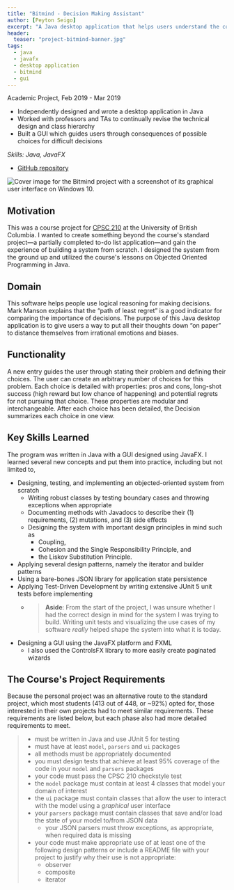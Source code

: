 ```yaml
---
title: "Bitmind - Decision Making Assistant"
author: [Peyton Seigo]
excerpt: "A Java desktop application that helps users understand the consequences of choices for difficult decisions."
header:
  teaser: "project-bitmind-banner.jpg"
tags:
  - java
  - javafx
  - desktop application
  - bitmind
  - gui
---
```


Academic Project, Feb 2019 - Mar 2019

- Independently designed and wrote a desktop application in Java
- Worked with professors and TAs to continually revise the technical design and class hierarchy
- Built a GUI which guides users through consequences of possible choices for difficult decisions

*Skills: Java, JavaFX*

<ul>
  <li>
    <i class="fab fa-github" aria-hidden="true"></i> <a href="https://github.com/pseigo/bitmind-decisions">GitHub repository</a>
  </li>
</ul>

![Cover image for the Bitmind project with a screenshot of its graphical user interface on Windows 10.](https://i.imgur.com/KlKW0V1.png)

## Motivation

This was a course project for [CPSC 210](https://courses.students.ubc.ca/cs/courseschedule?pname=subjarea&tname=subj-course&dept=CPSC&course=210) at the University of British Columbia. I wanted to create something beyond the course's standard project—a partially completed to-do list application—and gain the experience of building a system from scratch. I designed the system from the ground up and utilized the course's lessons on Objected Oriented Programming in Java.

## Domain

This software helps people use logical reasoning for making decisions. Mark Manson explains that the “path of least regret” is a good indicator for comparing the importance of decisions. The purpose of this Java desktop application is to give users a way to put all their thoughts down “on paper” to distance themselves from irrational emotions and biases.

## Functionality

A new entry guides the user through stating their problem and defining their choices. The user can create an arbitrary number of choices for this problem. Each choice is detailed with properties: pros and cons, long-shot success (high reward but low chance of happening) and potential regrets for not pursuing that choice. These properties are modular and interchangeable. After each choice has been detailed, the Decision summarizes each choice in one view.

## Key Skills Learned

The program was written in Java with a GUI designed using JavaFX. I learned several new concepts and put them into practice, including but not limited to,

- Designing, testing, and implementing an objected-oriented system from scratch
  - Writing robust classes by testing boundary cases and throwing exceptions when appropriate
  - Documenting methods with Javadocs to describe their (1) requirements, (2) mutations, and (3) side effects
  - Designing the system with important design principles in mind such as
    - Coupling,
    - Cohesion and the Single Responsibility Principle, and
    - the Liskov Substitution Principle.
- Applying several design patterns, namely the iterator and builder patterns
- Using a bare-bones JSON library for application state persistence
- Applying Test-Driven Development by writing extensive JUnit 5 unit tests before implementing
  - > **Aside**: From the start of the project, I was unsure whether I had the correct design in mind for the system I was trying to build. Writing unit tests and visualizing the use cases of my software *really* helped shape the system into what it is today.
- Designing a GUI using the JavaFX platform and FXML
  - I also used the ControlsFX library to more easily create  paginated wizards

## The Course's Project Requirements

Because the personal project was an alternative route to the standard project, which most students (413 out of 448, or ~92%) opted for, those interested in their own projects had to meet similar requirements. These requirements are listed below, but each phase also had more detailed requirements to meet.

> - must be written in Java and use JUnit 5 for testing
> - must have at least `model`, `parsers` and `ui` packages
> - all methods must be appropriately documented
> - you must design tests that achieve at least 95% coverage of the code in your `model` and `parsers` packages
> - your code must pass the CPSC 210 checkstyle test
> - the `model` package must contain at least 4 classes that model your domain of interest
> - the `ui` package must contain classes that allow the user to interact with the model using a *graphical* user interface
> - your `parsers` package must contain classes that save and/or load the state of your model to/from JSON data
>   - your JSON parsers must throw exceptions, as appropriate, when required data is missing
> - your code must make appropriate use of at least one of the following design patterns or include a README file with your project to justify why their use is not appropriate:
>   - observer
>   - composite
>   - iterator
